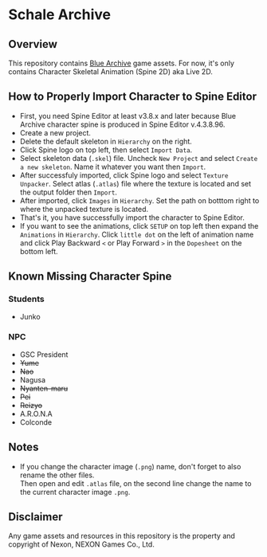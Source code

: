 # Schale Archive

## Overview

This repository contains [Blue Archive](https://bluearchive.nexon.com/home "Blue Archive") game assets. For now, it's only contains Character Skeletal Animation (Spine 2D) aka Live 2D.

## How to Properly Import Character to Spine Editor

- First, you need Spine Editor at least v3.8.x and later because Blue Archive character spine is produced in Spine Editor v.4.3.8.96.
- Create a new project.
- Delete the default skeleton in `Hierarchy` on the right.
- Click Spine logo on top left, then select `Import Data`.
- Select skeleton data (`.skel`) file. Uncheck `New Project` and select `Create a new skeleton`. Name it whatever you want then `Import`.
- After successfuly imported, click Spine logo and select `Texture Unpacker`. Select atlas (`.atlas`) file where the texture is located and set the output folder then `Import`.
- After imported, click `Images` in `Hierarchy`. Set the path on botttom right to where the unpacked texture is located.
- That's it, you have successfully import the character to Spine Editor.
- If you want to see the animations, click `SETUP` on top left then expand the `Animations` in `Hierarchy`. Click `little dot` on the left of animation name and click Play Backward `<` or Play Forward `>` in the `Dopesheet` on the bottom left.

## Known Missing Character Spine

### Students

- Junko

### NPC

- GSC President
- ~~Yume~~
- ~~Nao~~
- Nagusa
- ~~Nyanten-maru~~
- ~~Pei~~
- ~~Reizyo~~
- A.R.O.N.A
- Colconde

## Notes

- If you change the character image (`.png`) name, don't forget to also rename the other files.  
  Then open and edit `.atlas` file, on the second line change the name to the current character image `.png`.

## Disclaimer

Any game assets and resources in this repository is the property and copyright of Nexon, NEXON Games Co., Ltd.
